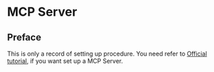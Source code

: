 # MCP Server

## Preface

This is only a record of setting up procedure. 
You need refer to 
[Official tutorial](https://modelcontextprotocol.io/quickstart/server),
if you want set up a MCP Server. 

## 
